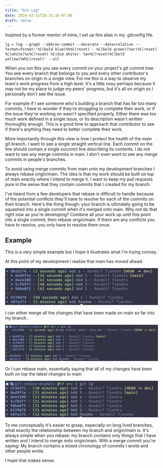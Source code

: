 ```yaml
---
title: "Git Log"
date: 2024-03-31T18:31:16-07:00
draft: false
---
```


Inspired by a former mentor of mine, I set up this alias in my .gitconfig file.

```
lg = log --graph --abbrev-commit --decorate --date=relative --format=format:'%C(bold blue)%h%C(reset) - %C(bold green)(%ar)%C(reset) %C(white)%s%C(reset) %C(dim white)- %an%C(reset)%C(bold yellow)%d%C(reset)' --all
```


When you run this you see every commit on your project's git commit tree. You see every branch that belongs to you and every other contributor's branches on origin in a single view. For me this is a way to observe my team's work progress from a high level. It's a little nosy perhaps because it may not be my place to judge my peers' progress, but it's all on origin so I personally don't see the issue.

For example if I see someone who's building a branch that has far too many commits, I have to wonder if they're struggling to complete their work, or if the issue they're working on wasn't specified properly. Either there was too much work defined in a single issue, or its description wasn't written thoroughly enough. This is a good time to approach that contributor to see if there's anything they need to better complete their work.

More importantly through this view is how I protect the health of the main git branch. I want to see a single straight vertical line. Each commit on the line should contain a single succinct line describing its contents. I do not want to see any merge commits in main. I don't even want to see any merge commits in people's branches.

To avoid using merge commits from main onto my development branches I always rebase origin/main. The idea is that my work should be built on top of main exactly where I intend to merge it. I want to keep my pull requests pure in the sense that they contain commits that I created for my branch.

I've heard from a few developers that rebase is difficult to handle because of the potential conflicts they'll have to resolve for each of the commits on their branch. Here's the thing though: your branch is ultimately going to be squashed into a single commit when it's merged onto main. Why not do that right now as you're developing? Combine all your work up until this point into a single commit, then rebase origin/main. If there are any conflicts you have to resolve, you only have to resolve them once.

## Example
This is a very simple example but I hope it illustrates what I'm trying convey.

At this point of my development I realize that main has moved ahead.

![Example 1](images/example1.png)

I can either merge all the changes that have been made on main so far into my branch..

![Example 2](images/example2.png)

Or I can rebase main, essentially saying that all of my changes have been built on top the latest changes to main

![Example 3](images/example3.png)

To me conceptually it's easier to grasp, especially on long lived branches, what exactly the relationship between my branch and origin/main is. 
It's always simple when you rebase: my branch contains only things that I have written and I intend to merge onto origin/main. With a merge commit you're saying: My branch contains a mixed chronology of commits I wrote and other people wrote.

I hope that makes sense.
